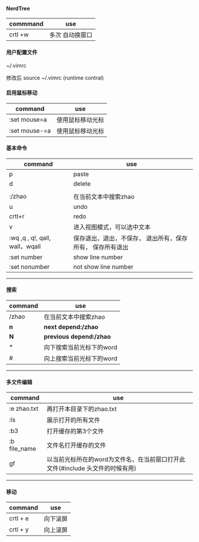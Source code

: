 #### NerdTree

|commmand|use|
|---|---|
|crtl +w| 多次 自动换窗口|



#### 用户配置文件

~/.vimrc

修改后 source ~/.vimrc (runtime contral)



#### 启用鼠标移动

|command|use|
|---|---|
|:set mouse=a|使用鼠标移动光标|
|:set mouse-=a|使用鼠标移动光标|



#### 基本命令

|command|use|
|---|---|
|p|paste|
|d|delete|
|||
|:/zhao|在当前文本中搜索zhao|
|u|undo|
|crtl+r|redo|
|v|进入视图模式，可以选中文本|
|:wq ,q , q!, qall, wall，wqall|保存退出，退出，不保存， 退出所有，保存所有， 保存所有退出|
|:set number|show line number|
|:set nonumber|not show line number|

---
#### 搜索

|command|use|
|---|---|
|/zhao|在当前文本中搜索zhao|
|**n**|**next depend:/zhao**|
|**N**|**previous depend:/zhao**|
|\*|向下搜索当前光标下的word|
|\#|向上搜索当前光标下的word|

----

#### 多文件编辑

|command|use|
|----|----|
|:e zhao.txt|再打开本目录下的zhao.txt|
|:ls|展示打开的所有文件|
|:b3|打开缓存的第3个文件|
|:b file_name|文件名打开缓存的文件|
|gf|以当前光标所在的word为文件名，在当前窗口打开此文件(#include 头文件的时候有用)|

---
#### 移动

| command | use |
|-----|-----|
|crtl + e| 向下滚屏|
|crtl + y| 向上滚屏|


####
